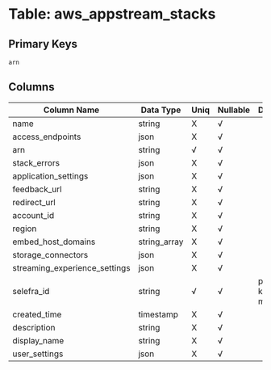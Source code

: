 # Table: aws_appstream_stacks

## Primary Keys 

```
arn
```


## Columns 

|  Column Name   |  Data Type  | Uniq | Nullable | Description | 
|  ----  | ----  | ----  | ----  | ---- | 
| name | string | X | √ |  | 
| access_endpoints | json | X | √ |  | 
| arn | string | √ | √ |  | 
| stack_errors | json | X | √ |  | 
| application_settings | json | X | √ |  | 
| feedback_url | string | X | √ |  | 
| redirect_url | string | X | √ |  | 
| account_id | string | X | √ |  | 
| region | string | X | √ |  | 
| embed_host_domains | string_array | X | √ |  | 
| storage_connectors | json | X | √ |  | 
| streaming_experience_settings | json | X | √ |  | 
| selefra_id | string | √ | √ | primary keys value md5 | 
| created_time | timestamp | X | √ |  | 
| description | string | X | √ |  | 
| display_name | string | X | √ |  | 
| user_settings | json | X | √ |  | 


